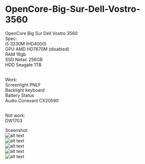 # OpenCore-Big-Sur-Dell-Vostro-3560
OpenCore Big Sur Dell Vostro 3560<br>
Spec:<br>
i5 3230M (HD4000)<br>
GPU AMD HD7670M (disabled)<br>
RAM 16gb<br>
SSD Netac 256GB<br>
HDD Seagate 1TB<br><br>

Work:<br>
Screenlight PNLF<br>
Backlight keyboard<br>
Battery Status<br>
Audio Conexant CX20590<br><br>

Not work:<br>
DW1703<br>

Sceenshot:<br>
![alt text](https://github.com/nghiakhoi/hinhupload/blob/main/Screen%20Shot%202020-11-18%20at%205.50.43%20PM.png)<br>
![alt text](https://github.com/nghiakhoi/hinhupload/blob/main/Screen%20Shot%202020-11-18%20at%205.50.52%20PM.png)<br>
![alt text](https://github.com/nghiakhoi/hinhupload/blob/main/Screen%20Shot%202020-11-18%20at%205.51.00%20PM.png)<br>
![alt text](https://github.com/nghiakhoi/hinhupload/blob/main/Screen%20Shot%202020-11-18%20at%205.51.08%20PM.png)<br>
![alt text](https://github.com/nghiakhoi/hinhupload/blob/main/Screen%20Shot%202020-11-18%20at%205.51.43%20PM.png)<br>
